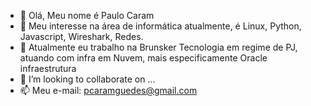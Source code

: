 - 👋 Olá, Meu nome é Paulo Caram
- 👀 Meu interesse na área de informática atualmente, é Linux, Python, Javascript, Wireshark, Redes.
- 🌱 Atualmente eu trabalho na Brunsker Tecnologia em regime de PJ, atuando com infra em Nuvem, mais especificamente Oracle infraestrutura
- 💞️ I’m looking to collaborate on ...
- 📫 Meu e-mail: pcaramguedes@gmail.com


<!---
pcaramguedes/pcaramguedes is a ✨ special ✨ repository because its `README.md` (this file) appears on your GitHub profile.
You can click the Preview link to take a look at your changes.
--->
